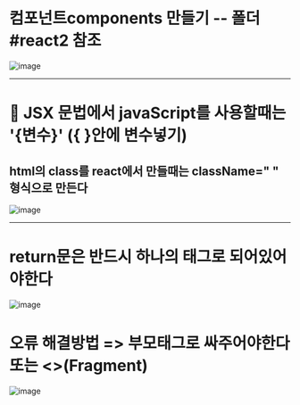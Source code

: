 # 컴포넌트components 만들기 -- 폴더 #react2 참조
![image](https://github.com/hani10004/react_basic/assets/129706997/b12fb7bb-1bf7-4caf-84cb-dd01227b5365)

-----------------------------------------------------

# 👼 JSX 문법에서 javaScript를 사용할때는 '{변수}' ({ }안에 변수넣기)
## html의 class를 react에서 만들때는 className=" " 형식으로 만든다 
![image](https://github.com/hani10004/react_basic/assets/129706997/6e7fa386-c269-43ef-b89e-6a2ddf7cd6f1)

-----------------------------------------------------
# return문은 반드시 하나의 태그로 되어있어야한다

![image](https://github.com/hani10004/react_basic/assets/129706997/0ed5ab1e-8295-4e12-ade9-7704d889827b)

# 오류 해결방법 => 부모태그로 싸주어야한다 <div> 또는  <>(Fragment) 
![image](https://github.com/hani10004/react_basic/assets/129706997/d58f6a0f-2c04-49e9-ba77-6a7d0d37439a)
